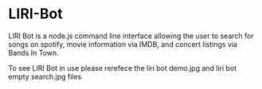 # LIRI-Bot

LIRI Bot is a node.js command line interface allowing the user to search for songs on spotify, movie information via IMDB, and concert listings via Bands In Town.

To see LIRI Bot in use please rerefece the liri bot demo.jpg and liri bot empty search.jpg files

